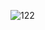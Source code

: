 ![122](https://github.com/VanHoang110802/DO_HOA_MAY_TINH/assets/108053955/ed06d144-a8f7-49df-a7ec-d3657d71c41e)
